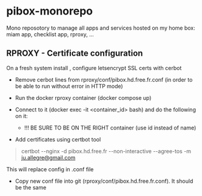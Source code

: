 # pibox-monorepo

Mono reposotory to manage all apps and services hosted on my home box: miam app, checklist app, rproxy, ...

## RPROXY - Certificate configuration 

On a fresh system install , configure letsencrypt SSL certs with cerbot

- Remove cerbot lines from rproxy/conf/pibox.hd.free.fr.conf (in order to be able to run without error in HTTP mode)

- Run the docker rproxy container (docker compose up)

- Connect to it (docker exec -it <container_id> bash) and do the following on it:

  - !!! BE SURE TO BE ON THE RIGHT container (use id instead of name)

- Add certificates using certbot tool

> certbot --nginx -d pibox.hd.free.fr --non-interactive --agree-tos -m ju.allegre@gmail.com

This will replace config in .conf file

- Copy new conf file into git (rproxy/conf/pibox.hd.free.fr.conf). It should be the same

